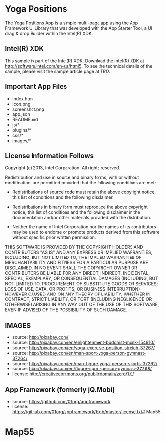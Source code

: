 Yoga Positions
============================
The Yoga Positions App is a simple multi-page app using the App Framework UI Library that was 
developed with the App Starter Tool, a UI drag & drop Builder within the Intel(R)
XDK.

Intel(R) XDK 
-------------------------------------------
This sample is part of the Intel(R) XDK. 
Download the Intel(R) XDK at http://software.intel.com/en-us/html5. To see the 
technical details of the sample, please visit the sample article page at _TBD_.


Important App Files
---------------------------
* index.html
* icon.png
* screenshot.png
* app.json
* README.md
* js/*
* plugins/*
* css/*
* images/*

License Information Follows
---------------------------
Copyright (c) 2013, Intel Corporation. All rights reserved.

Redistribution and use in source and binary forms, with or without modification, 
are permitted provided that the following conditions are met:

- Redistributions of source code must retain the above copyright notice, 
  this list of conditions and the following disclaimer.

- Redistributions in binary form must reproduce the above copyright notice, 
  this list of conditions and the following disclaimer in the documentation 
  and/or other materials provided with the distribution.

- Neither the name of Intel Corporation nor the names of its contributors 
  may be used to endorse or promote products derived from this software 
  without specific prior written permission.

THIS SOFTWARE IS PROVIDED BY THE COPYRIGHT HOLDERS AND CONTRIBUTORS "AS IS" 
AND ANY EXPRESS OR IMPLIED WARRANTIES, INCLUDING, BUT NOT LIMITED TO, 
THE IMPLIED WARRANTIES OF MERCHANTABILITY AND FITNESS FOR A PARTICULAR PURPOSE 
ARE DISCLAIMED. IN NO EVENT SHALL THE COPYRIGHT OWNER OR CONTRIBUTORS BE 
LIABLE FOR ANY DIRECT, INDIRECT, INCIDENTAL, SPECIAL, EXEMPLARY, OR 
CONSEQUENTIAL DAMAGES (INCLUDING, BUT NOT LIMITED TO, PROCUREMENT OF SUBSTITUTE 
GOODS OR SERVICES; LOSS OF USE, DATA, OR PROFITS; OR BUSINESS INTERRUPTION) 
HOWEVER CAUSED AND ON ANY THEORY OF LIABILITY, WHETHER IN CONTRACT, STRICT 
LIABILITY, OR TORT (INCLUDING NEGLIGENCE OR OTHERWISE) ARISING IN ANY WAY OUT 
OF THE USE OF THIS SOFTWARE, EVEN IF ADVISED OF THE POSSIBILITY OF SUCH DAMAGE.


IMAGES
-----------------------------------------------------------------------------
* source: http://pixabay.com/
* source: http://pixabay.com/en/enlightenment-buddhist-monk-154910/
* source: http://pixabay.com/en/yoga-exercise-position-stretch-37267/
* source: http://pixabay.com/en/man-sport-yoga-person-gymnast-37264/
* source: http://pixabay.com/en/man-figure-yoga-person-sports-37262/ 
* source: http://pixabay.com/en/figure-sport-person-gymnast-37268/
* license: http://creativecommons.org/publicdomain/zero/1.0/

App Framework (formerly jQ.Mobi)
-----------------------------------------------------------------------------
* source:  https://github.com/01org/appframework
* license: https://github.com/01org/appframework/blob/master/license.txt# Map55
# Map55
